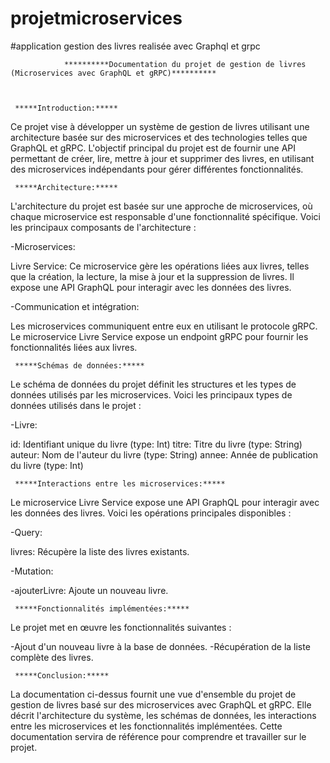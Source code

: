 # projetmicroservices
#application gestion des livres realisée avec Graphql et grpc


                **********Documentation du projet de gestion de livres (Microservices avec GraphQL et gRPC)**********
                
                
                
     *****Introduction:*****
Ce projet vise à développer un système de gestion de livres utilisant une architecture basée sur des microservices et des technologies telles que GraphQL et gRPC. L'objectif principal du projet est de fournir une API permettant de créer, lire, mettre à jour et supprimer des livres, en utilisant des microservices indépendants pour gérer différentes fonctionnalités.

     *****Architecture:*****
L'architecture du projet est basée sur une approche de microservices, où chaque microservice est responsable d'une fonctionnalité spécifique. Voici les principaux composants de l'architecture :

   -Microservices:
   
Livre Service: Ce microservice gère les opérations liées aux livres, telles que la création, la lecture, la mise à jour et la suppression de livres. Il expose une API GraphQL pour interagir avec les données des livres.

   -Communication et intégration:
   
Les microservices communiquent entre eux en utilisant le protocole gRPC. Le microservice Livre Service expose un endpoint gRPC pour fournir les fonctionnalités liées aux livres.

     *****Schémas de données:*****
Le schéma de données du projet définit les structures et les types de données utilisés par les microservices. Voici les principaux types de données utilisés dans le projet :

   -Livre:
   
id: Identifiant unique du livre (type: Int)
titre: Titre du livre (type: String)
auteur: Nom de l'auteur du livre (type: String)
annee: Année de publication du livre (type: Int)

     *****Interactions entre les microservices:*****
Le microservice Livre Service expose une API GraphQL pour interagir avec les données des livres. Voici les opérations principales disponibles :

   -Query:

livres: Récupère la liste des livres existants.

   -Mutation:

-ajouterLivre: Ajoute un nouveau livre.

     *****Fonctionnalités implémentées:*****
Le projet met en œuvre les fonctionnalités suivantes :

-Ajout d'un nouveau livre à la base de données.
-Récupération de la liste complète des livres.


     *****Conclusion:*****
La documentation ci-dessus fournit une vue d'ensemble du projet de gestion de livres basé sur des microservices avec GraphQL et gRPC. Elle décrit l'architecture du système, les schémas de données, les interactions entre les microservices et les fonctionnalités implémentées. Cette documentation servira de référence pour comprendre et travailler sur le projet.
